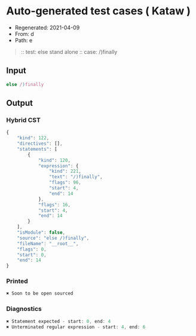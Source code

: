 # Auto-generated test cases ( Kataw )
- Regenerated: 2021-04-09
- From: d
- Path: e
> :: test: else stand alone
> :: case: /)finally
## Input

`````js
else /)finally
`````

## Output

### Hybrid CST

```javascript
{
    "kind": 122,
    "directives": [],
    "statements": [
        {
            "kind": 120,
            "expression": {
                "kind": 221,
                "text": "/)finally",
                "flags": 96,
                "start": 4,
                "end": 14
            },
            "flags": 16,
            "start": 4,
            "end": 14
        }
    ],
    "isModule": false,
    "source": "else /)finally",
    "fileName": "__root__",
    "flags": 0,
    "start": 0,
    "end": 14
}
```

### Printed

```javascript
✖ Soon to be open sourced
```

### Diagnostics

```javascript
✖ Statement expected - start: 0, end: 4
✖ Unterminated regular expression - start: 4, end: 6

```

